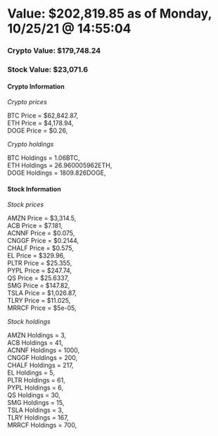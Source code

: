 # Value: $202,819.85 as of Monday, 10/25/21 @ 14:55:04 

### Crypto Value: $179,748.24

### Stock Value: $23,071.6

#### Crypto Information 
*Crypto prices* 

BTC Price = $62,842.87,  
ETH Price = $4,178.94,  
DOGE Price = $0.26,  


*Crypto holdings* 

BTC Holdings = 1.06BTC,  
ETH Holdings = 26.960005962ETH,  
DOGE Holdings = 1809.826DOGE,  


#### Stock Information 

*Stock prices* 

AMZN Price = $3,314.5,  
ACB Price = $7.181,  
ACNNF Price = $0.075,  
CNGGF Price = $0.2144,  
CHALF Price = $0.575,  
EL Price = $329.96,  
PLTR Price = $25.355,  
PYPL Price = $247.74,  
QS Price = $25.6337,  
SMG Price = $147.82,  
TSLA Price = $1,026.87,  
TLRY Price = $11.025,  
MRRCF Price = $5e-05,  


*Stock holdings* 

AMZN Holdings = 3,  
ACB Holdings = 41,  
ACNNF Holdings = 1000,  
CNGGF Holdings = 200,  
CHALF Holdings = 217,  
EL Holdings = 5,  
PLTR Holdings = 61,  
PYPL Holdings = 6,  
QS Holdings = 30,  
SMG Holdings = 15,  
TSLA Holdings = 3,  
TLRY Holdings = 167,  
MRRCF Holdings = 700,  


